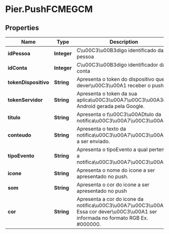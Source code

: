 # Pier.PushFCMEGCM

## Properties
Name | Type | Description | Notes
------------ | ------------- | ------------- | -------------
**idPessoa** | **Integer** | C\u00C3\u00B3digo identificado da pessoa | 
**idConta** | **Integer** | C\u00C3\u00B3digo identificador da conta | 
**tokenDispositivo** | **String** | Apresenta o token do dispositivo que dever\u00C3\u00A1 receber o push. | 
**tokenServidor** | **String** | Apresenta o token da sua aplica\u00C3\u00A7\u00C3\u00A3o Android gerada pela Google. | 
**titulo** | **String** | Apresenta o t\u00C3\u00ADtulo da notifica\u00C3\u00A7\u00C3\u00A3o. | 
**conteudo** | **String** | Apresenta o texto da notifica\u00C3\u00A7\u00C3\u00A3o a ser enviado. | 
**tipoEvento** | **String** | Apresenta o tipoEvento a qual pertence a notifica\u00C3\u00A7\u00C3\u00A3o | 
**icone** | **String** | Apresenta o nome do icone a ser apresentado no push. | [optional] 
**som** | **String** | Apresenta o cor do icone a ser apresentado no push | [optional] 
**cor** | **String** | Apresenta a cor do icone da notifica\u00C3\u00A7\u00C3\u00A3o. Essa cor dever\u00C3\u00A1 ser informada no formato RGB Ex. #000000. | [optional] 


